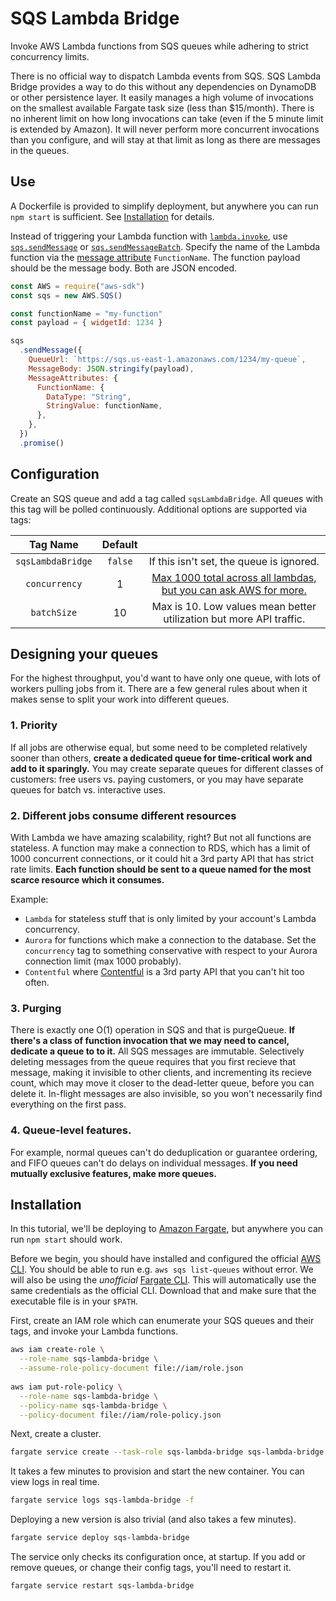 # SQS Lambda Bridge

Invoke AWS Lambda functions from SQS queues while adhering to strict concurrency limits. 

There is no official way to dispatch Lambda events from SQS. SQS Lambda Bridge provides a way to do this without any dependencies on DynamoDB or other persistence layer. It easily manages a high volume of invocations on the smallest available Fargate task size (less than $15/month). There is no inherent limit on how long invocations can take (even if the 5 minute limit is extended by Amazon). It will never perform more concurrent invocations than you configure, and will stay at that limit as long as there are messages in the queues.

## Use

A Dockerfile is provided to simplify deployment, but anywhere you can run `npm start` is sufficient. See [Installation](#installation) for details.

Instead of triggering your Lambda function with [`lambda.invoke`](https://docs.aws.amazon.com/AWSJavaScriptSDK/latest/AWS/Lambda.html#invoke-property), use [`sqs.sendMessage`](https://docs.aws.amazon.com/AWSJavaScriptSDK/latest/AWS/SQS.html#sendMessage-property) or [`sqs.sendMessageBatch`](https://docs.aws.amazon.com/AWSJavaScriptSDK/latest/AWS/SQS.html#sendMessageBatch-property). Specify the name of the Lambda function via the [message attribute](https://docs.aws.amazon.com/AWSSimpleQueueService/latest/SQSDeveloperGuide/sqs-message-attributes.html) `FunctionName`. The function payload should be the message body. Both are JSON encoded.

```js
const AWS = require("aws-sdk")
const sqs = new AWS.SQS()

const functionName = "my-function"
const payload = { widgetId: 1234 }

sqs
  .sendMessage({
    QueueUrl: `https://sqs.us-east-1.amazonaws.com/1234/my-queue`,
    MessageBody: JSON.stringify(payload),
    MessageAttributes: {
      FunctionName: {
        DataType: "String",
        StringValue: functionName,
      },
    },
  })
  .promise()

```

## Configuration

Create an SQS queue and add a tag called `sqsLambdaBridge`. All queues with this tag will be polled continuously. Additional options are supported via tags:

|     Tag Name      | Default |                                                                                                                              |
| :---------------: | :-----: | :--------------------------------------------------------------------------------------------------------------------------: |
| `sqsLambdaBridge` | `false` |                                           If this isn't set, the queue is ignored.                                           |
|   `concurrency`   |    1    | [Max 1000 total across all lambdas, but you can ask AWS for more.](https://docs.aws.amazon.com/lambda/latest/dg/limits.html) |
|    `batchSize`    |   10    |                             Max is 10. Low values mean better utilization but more API traffic.                              |

## Designing your queues

For the highest throughput, you'd want to have only one queue, with lots of workers pulling jobs from it. There are a few general rules about when it makes sense to split your work into different queues.

### 1. Priority

If all jobs are otherwise equal, but some need to be completed relatively sooner than others, **create a dedicated queue for time-critical work and add to it sparingly.** You may create separate queues for different classes of customers: free users vs. paying customers, or you may have separate queues for batch vs. interactive uses.

### 2. Different jobs consume different resources

With Lambda we have amazing scalability, right? But not all functions are stateless. A function may make a connection to RDS, which has a limit of 1000 concurrent connections, or it could hit a 3rd party API that has strict rate limits. **Each function should be sent to a queue named for the most scarce resource which it consumes.**

Example:
- `Lambda` for stateless stuff that is only limited by your account's Lambda concurrency.
- `Aurora` for functions which make a connection to the database. Set the `concurrency` tag to something conservative with respect to your Aurora connection limit (max 1000 probably).
- `Contentful` where [Contentful](https://www.contentful.com/) is a 3rd party API that you can't hit too often.

### 3. Purging

There is exactly one O(1) operation in SQS and that is purgeQueue. **If there's a class of function invocation that we may need to cancel, dedicate a queue to to it.** All SQS messages are immutable. Selectively deleting messages from the queue requires that you first recieve that message, making it invisible to other clients, and incrementing its recieve count, which may move it closer to the dead-letter queue, before you can delete it. In-flight messages are also invisible, so you won't necessarily find everything on the first pass.

### 4. Queue-level features.

For example, normal queues can't do deduplication or guarantee ordering, and FIFO queues can't do delays on individual messages. **If you need mutually exclusive features, make more queues.**

## Installation

In this tutorial, we'll be deploying to [Amazon Fargate](https://aws.amazon.com/fargate/), but anywhere you can run `npm start` should work.

Before we begin, you should have installed and configured the official [AWS CLI](https://aws.amazon.com/cli/). You should be able to run e.g. `aws sqs list-queues` without error. We will also be using the _unofficial_ [Fargate CLI](https://github.com/jpignata/fargate). This will automatically use the same credentials as the official CLI. Download that and make sure that the executable file is in your `$PATH`. 

First, create an IAM role which can enumerate your SQS queues and their tags, and invoke your Lambda functions.

```sh
aws iam create-role \
  --role-name sqs-lambda-bridge \
  --assume-role-policy-document file://iam/role.json
  
aws iam put-role-policy \
  --role-name sqs-lambda-bridge \
  --policy-name sqs-lambda-bridge \
  --policy-document file://iam/role-policy.json
```

Next, create a cluster.

```sh
fargate service create --task-role sqs-lambda-bridge sqs-lambda-bridge
```

It takes a few minutes to provision and start the new container. You can view logs in real time.

```sh
fargate service logs sqs-lambda-bridge -f
```

Deploying a new version is also trivial (and also takes a few minutes).

```sh
fargate service deploy sqs-lambda-bridge
```

The service only checks its configuration once, at startup. If you add or remove queues, or change their config tags, you'll need to restart it.

```sh
fargate service restart sqs-lambda-bridge
```
